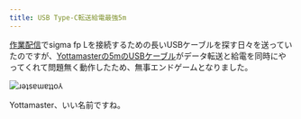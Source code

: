 ```yaml
---
title: USB Type-C転送給電最強5m
---
```

[作業配信](https://www.youtube.com/c/r7kamura)でsigma fp Lを接続するための長いUSBケーブルを探す日々を送っていたのですが、[Yottamasterの5mのUSBケーブル](https://www.amazon.co.jp/dp/B09Y1BY75P)がデータ転送と給電を同時にやってくれて問題無く動作したため、無事エンドゲームとなりました。

![](https://lh5.googleusercontent.com/8g8bF9Kx-ZegYWC1ho4WHS-Cab4L1QGpi8h1mpGCW1e8Yl3CVQ8p5koZzd39xk0u989cI0tNgCU5pUCxa7z53nXgFJitUol1DSoWf2LCMCXsw5fF2S33ZlCxwJtOWqWQy4MjJ5k7VSQPkIdV2lpigPhnCyGtRWda-ObDdJPb0yKVdmrUZqbfOY-QeBe-vg "ɹǝʇsɐɯɐʇʇo⅄")

Yottamaster、いい名前ですね。
